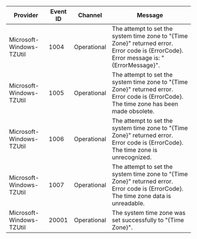 Provider                  |  Event ID  |  Channel      |  Message
--------------------------|------------|---------------|-------------------------------------------------------------------------------------------------------------------------------------------
Microsoft-Windows-TZUtil  |  1004      |  Operational  |  The attempt to set the system time zone to "{Time Zone}" returned error. Error code is {ErrorCode}. Error message is: "{ErrorMessage}".
Microsoft-Windows-TZUtil  |  1005      |  Operational  |  The attempt to set the system time zone to "{Time Zone}" returned error. Error code is {ErrorCode}. The time zone has been made obsolete.
Microsoft-Windows-TZUtil  |  1006      |  Operational  |  The attempt to set the system time zone to "{Time Zone}" returned error. Error code is {ErrorCode}. The time zone is unrecognized.
Microsoft-Windows-TZUtil  |  1007      |  Operational  |  The attempt to set the system time zone to "{Time Zone}" returned error. Error code is {ErrorCode}. The time zone data is unreadable.
Microsoft-Windows-TZUtil  |  20001     |  Operational  |  The system time zone was set successfully to "{Time Zone}".